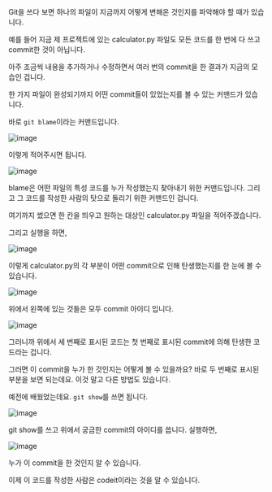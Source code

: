 Git을 쓰다 보면 하나의 파일이 지금까지 어떻게 변해온 것인지를 파악해야 할 때가 있습니다.

예를 들어 지금 제 프로젝트에 있는 calculator.py 파일도 모든 코드를 한 번에 다 쓰고 commit한 것이 아닙니다.

아주 조금씩 내용을 추가하거나 수정하면서 여러 번의 commit을 한 결과가 지금의 모습인 겁니다.

한 가지 파일이 완성되기까지 어떤 commit들이 있었는지를 볼 수 있는 커맨드가 있습니다.

바로 ```git blame```이라는 커맨드입니다.

![image](https://user-images.githubusercontent.com/64893709/99247052-b89db900-2849-11eb-829d-d521529d6510.png)

이렇게 적어주시면 됩니다.

![image](https://user-images.githubusercontent.com/64893709/99247198-f4388300-2849-11eb-921d-dc1aa69dede4.png)

blame은 어떤 파일의 특성 코드를 누가 작성했는지 찾아내기 위한 커맨드입니다. 그리고 그 코드를 작성한 사람의 탓으로 돌리기 위한 커맨드인 겁니다.

여기까지 썼으면 한 칸을 띄우고 원하는 대상인 calculator.py 파일을 적어주겠습니다.

그리고 실행을 하면,

![image](https://user-images.githubusercontent.com/64893709/99247346-2cd85c80-284a-11eb-9f83-fe31beb1ddfc.png)

이렇게 calculator.py의 각 부분이 어떤 commit으로 인해 탄생했는지를 한 눈에 볼 수 있습니다.

![image](https://user-images.githubusercontent.com/64893709/99247412-44afe080-284a-11eb-9927-385d2d6286f1.png)

위에서 왼쪽에 있는 것들은 모두 commit 아이디 입니다.

![image](https://user-images.githubusercontent.com/64893709/99247599-8476c800-284a-11eb-9035-0393bbd60d50.png)

그러니까 위에서 세 번째로 표시된 코드는 첫 번째로 표시된 commit에 의해 탄생한 코드라는 겁니다.

그러면 이 commit을 누가 한 것인지는 어떻게 볼 수 있을까요? 바로 두 번째로 표시된 부분을 보면 되는데요. 이것 말고 다른 방법도 있습니다.

예전에 배웠었는데요. ```git show```를 쓰면 됩니다.

![image](https://user-images.githubusercontent.com/64893709/99247680-a1130000-284a-11eb-8f3d-f3d92878e24e.png)

git show를 쓰고 위에서 궁금한 commit의 아이디를 씁니다. 실행하면,

![image](https://user-images.githubusercontent.com/64893709/99247756-bc7e0b00-284a-11eb-87c5-a85234737f50.png)

누가 이 commit을 한 것인지 알 수 있습니다.

이제 이 코드를 작성한 사람은 codeit이라는 것을 알 수 있습니다.

